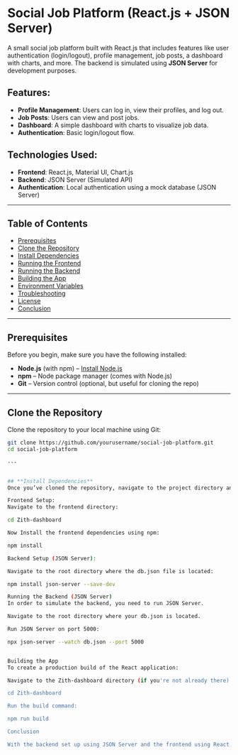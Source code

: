# Social Job Platform (React.js + JSON Server)

A small social job platform built with React.js that includes features like user authentication (login/logout), profile management, job posts, a dashboard with charts, and more. The backend is simulated using **JSON Server** for development purposes.

## Features:
- **Profile Management**: Users can log in, view their profiles, and log out.
- **Job Posts**: Users can view and post jobs.
- **Dashboard**: A simple dashboard with charts to visualize job data.
- **Authentication**: Basic login/logout flow.

## Technologies Used:
- **Frontend**: React.js, Material UI, Chart.js
- **Backend**: JSON Server (Simulated API)
- **Authentication**: Local authentication using a mock database (JSON Server)

---

## Table of Contents

- [Prerequisites](#prerequisites)
- [Clone the Repository](#clone-the-repository)
- [Install Dependencies](#install-dependencies)
- [Running the Frontend](#running-the-frontend)
- [Running the Backend](#running-the-backend)
- [Building the App](#building-the-app)
- [Environment Variables](#environment-variables)
- [Troubleshooting](#troubleshooting)
- [License](#license)
- [Conclusion](#conclusion)

---

## Prerequisites

Before you begin, make sure you have the following installed:

- **Node.js** (with npm) – [Install Node.js](https://nodejs.org/)
- **npm** – Node package manager (comes with Node.js)
- **Git** – Version control (optional, but useful for cloning the repo)

---

## Clone the Repository

Clone the repository to your local machine using Git:

```bash
git clone https://github.com/yourusername/social-job-platform.git
cd social-job-platform

---


## **Install Dependencies**
Once you’ve cloned the repository, navigate to the project directory and install the necessary dependencies for both the frontend and the backend.

Frontend Setup:
Navigate to the frontend directory:

cd Zith-dashboard

Now Install the frontend dependencies using npm:

npm install

Backend Setup (JSON Server):

Navigate to the root directory where the db.json file is located:

npm install json-server --save-dev

Running the Backend (JSON Server)
In order to simulate the backend, you need to run JSON Server.

Navigate to the root directory where your db.json is located.

Run JSON Server on port 5000:

npx json-server --watch db.json --port 5000


Building the App
To create a production build of the React application:

Navigate to the Zith-dashboard directory (if you're not already there):

cd Zith-dashboard

Run the build command:

npm run build

Conclusion

With the backend set up using JSON Server and the frontend using React.js, you now have a fully functioning small social job platform. Enjoy using the app, and feel free to modify it to fit your needs!
